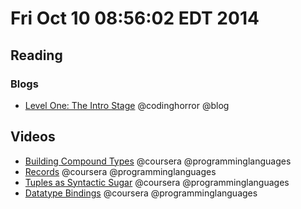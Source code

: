 # Fri Oct 10 08:56:02 EDT 2014

## Reading
### Blogs
 - [Level One: The Intro Stage](http://blog.codinghorror.com/level-one-the-intro-stage/) @codinghorror @blog

## Videos
 - [Building Compound Types](https://class.coursera.org/proglang-003/lecture/59) @coursera @programminglanguages
 - [Records](https://class.coursera.org/proglang-003/lecture/63) @coursera @programminglanguages
 - [Tuples as Syntactic Sugar](https://class.coursera.org/proglang-003/lecture/65) @coursera @programminglanguages
 - [Datatype Bindings](https://class.coursera.org/proglang-003/lecture/67) @coursera @programminglanguages
